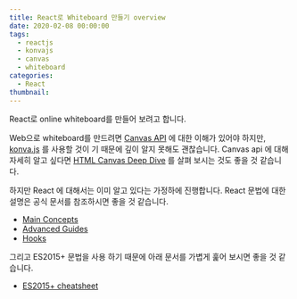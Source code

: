 ```yaml
---
title: React로 Whiteboard 만들기 overview
date: 2020-02-08 00:00:00
tags:
  - reactjs
  - konvajs
  - canvas
  - whiteboard
categories:
  - React
thumbnail:
---
```


React로 online whiteboard를 만들어 보려고 합니다. 

Web으로 whiteboard를 만드려면 [Canvas API](https://developer.mozilla.org/ko/docs/Web/HTML/Canvas/Tutorial/Basic_usage) 에 대한 이해가 있어야 하지만, [konva.js](https://konvajs.org/) 를 사용할 것이 기 때문에 깊이 알지 못해도 괜찮습니다. Canvas api 에 대해 자세히 알고 싶다면 [HTML Canvas Deep Dive](https://joshondesign.com/p/books/canvasdeepdive/title.html) 를 살펴 보시는 것도 좋을 것 같습니다.

하지만 React 에 대해서는 이미 알고 있다는 가정하에 진행합니다. React 문법에 대한 설명은 공식 문서를 참조하시면 좋을 것 같습니다.
- [Main Concepts](https://reactjs.org/docs/hello-world.html)
- [Advanced Guides](https://reactjs.org/docs/accessibility.html)
- [Hooks](https://reactjs.org/docs/hooks-intro.html)

그리고 ES2015+ 문법을 사용 하기 때문에 아래 문서를 가볍게 훑어 보시면 좋을 것 같습니다.
- [ES2015+ cheatsheet](https://devhints.io/es6)